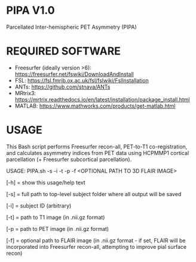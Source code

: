 # PIPA V1.0
Parcellated Inter-hemispheric PET Asymmetry (PIPA)

# REQUIRED SOFTWARE
- Freesurfer (ideally version >6): https://freesurfer.net/fswiki/DownloadAndInstall
- FSL: https://fsl.fmrib.ox.ac.uk/fsl/fslwiki/FslInstallation
- ANTs: https://github.com/stnava/ANTs
- MRtrix3: https://mrtrix.readthedocs.io/en/latest/installation/package_install.html
- MATLAB: https://www.mathworks.com/products/get-matlab.html

# USAGE

This Bash script performs Freesurfer recon-all, PET-to-T1 co-registration, and calculates asymmetry indices from PET data using HCPMMP1 cortical parcellation (+ Freesurfer subcortical parcellation). 

USAGE: PIPA.sh -s <PATH TO SUBJECT FOLDER> -i <SUBJECT ID> -t <PATH TO T1 IMAGE> -p <PATH TO PET IMAGE> -f <OPTIONAL PATH TO 3D FLAIR IMAGE>

[-h] = show this usage/help text 

[-s] = full path to top-level subject folder where all output will be saved 

[-i] = subject ID (arbitrary)

[-t] = path to T1 image (in .nii.gz format)

[-p = path to PET image (in .nii.gz format)
  
[-f] = optional path to FLAIR image (in .nii.gz format - if set, FLAIR will be incorporated into Freesurfer recon-all, attempting to improve pial surface recon)
